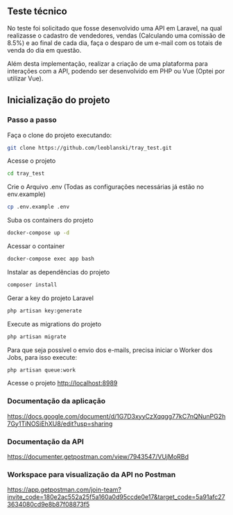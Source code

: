 ## Teste técnico

No teste foi solicitado que fosse desenvolvido uma API em Laravel, na qual realizasse o cadastro de vendedores, vendas (Calculando uma comissão de 8.5%) e ao final de cada dia, faça o desparo de um e-mail com os totais de venda do dia em questão.

Além desta implementação, realizar a criação de uma plataforma para interações com a API, podendo ser desenvolvido em PHP ou Vue (Optei por utilizar Vue).

## Inicialização do projeto

### Passo a passo

Faça o clone do projeto executando:

```sh
git clone https://github.com/leoblanski/tray_test.git
```

Acesse o projeto

```sh
cd tray_test
```

Crie o Arquivo .env (Todas as configurações necessárias já estão no env.example)
```sh
cp .env.example .env
```

Suba os containers do projeto
```sh
docker-compose up -d
```

Acessar o container
```sh
docker-compose exec app bash
```

Instalar as dependências do projeto
```sh
composer install
```

Gerar a key do projeto Laravel
```sh
php artisan key:generate
```

Execute as migrations do projeto
```sh
php artisan migrate
```

Para que seja possível o envio dos e-mails, precisa iniciar o Worker dos Jobs, para isso execute:
```sh
php artisan queue:work
```

Acesse o projeto
[http://localhost:8989](http://localhost:8989)

### Documentação da aplicação

https://docs.google.com/document/d/1G7D3xyyCzXqqgg77kC7nQNunPG2h7Gy1TiNOSiEhXU8/edit?usp=sharing

### Documentação da API

https://documenter.getpostman.com/view/7943547/VUjMoRBd

### Workspace para visualização da API no Postman

https://app.getpostman.com/join-team?invite_code=180e2ac552a25f5a160a0d95ccde0e17&target_code=5a91afc273634080cd9e8b87f08873f5
